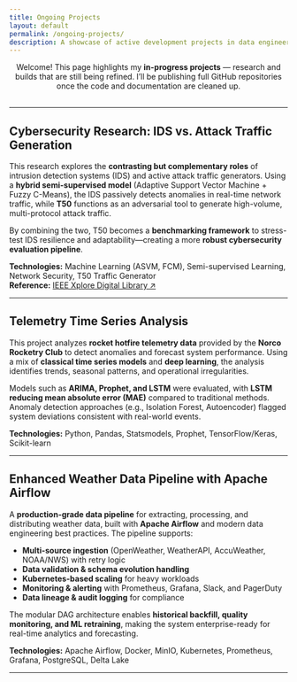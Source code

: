 ```yaml
---
title: Ongoing Projects
layout: default
permalink: /ongoing-projects/
description: A showcase of active development projects in data engineering, aerospace systems, and cybersecurity
---
```


<div style="text-align: center; margin-bottom: 30px;">
  <p>
    Welcome! This page highlights my <strong>in-progress projects</strong> — research and builds that are still being refined.  
    I’ll be publishing full GitHub repositories once the code and documentation are cleaned up.  
  </p>
</div>

---

## Cybersecurity Research: IDS vs. Attack Traffic Generation

This research explores the **contrasting but complementary roles** of intrusion detection systems (IDS) and active attack traffic generators. Using a **hybrid semi-supervised model** (Adaptive Support Vector Machine + Fuzzy C-Means), the IDS passively detects anomalies in real-time network traffic, while **T50** functions as an adversarial tool to generate high-volume, multi-protocol attack traffic.  

By combining the two, T50 becomes a **benchmarking framework** to stress-test IDS resilience and adaptability—creating a more **robust cybersecurity evaluation pipeline**.  

**Technologies:** Machine Learning (ASVM, FCM), Semi-supervised Learning, Network Security, T50 Traffic Generator  
**Reference:** [IEEE Xplore Digital Library ↗](https://ieeexplore.ieee.org/document/8058397/citations#citations)

---

## Telemetry Time Series Analysis

This project analyzes **rocket hotfire telemetry data** provided by the **Norco Rocketry Club** to detect anomalies and forecast system performance. Using a mix of **classical time series models** and **deep learning**, the analysis identifies trends, seasonal patterns, and operational irregularities.  

Models such as **ARIMA, Prophet, and LSTM** were evaluated, with **LSTM reducing mean absolute error (MAE)** compared to traditional methods. Anomaly detection approaches (e.g., Isolation Forest, Autoencoder) flagged system deviations consistent with real-world events.  

**Technologies:** Python, Pandas, Statsmodels, Prophet, TensorFlow/Keras, Scikit-learn  

---

## Enhanced Weather Data Pipeline with Apache Airflow

A **production-grade data pipeline** for extracting, processing, and distributing weather data, built with **Apache Airflow** and modern data engineering best practices. The pipeline supports:  

- **Multi-source ingestion** (OpenWeather, WeatherAPI, AccuWeather, NOAA/NWS) with retry logic  
- **Data validation & schema evolution handling**  
- **Kubernetes-based scaling** for heavy workloads  
- **Monitoring & alerting** with Prometheus, Grafana, Slack, and PagerDuty  
- **Data lineage & audit logging** for compliance  

The modular DAG architecture enables **historical backfill, quality monitoring, and ML retraining**, making the system enterprise-ready for real-time analytics and forecasting.  

**Technologies:** Apache Airflow, Docker, MinIO, Kubernetes, Prometheus, Grafana, PostgreSQL, Delta Lake  

---
